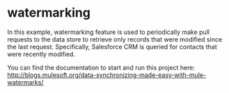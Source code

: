 watermarking
============

In this example, watermarking feature is used to periodically make pull requests to the data store to retrieve only records that were modified since the last request. Specifically, Salesforce CRM is queried for contacts that were recently modified.

You can find the documentation to start and run this project here:
http://blogs.mulesoft.org/data-synchronizing-made-easy-with-mule-watermarks/
